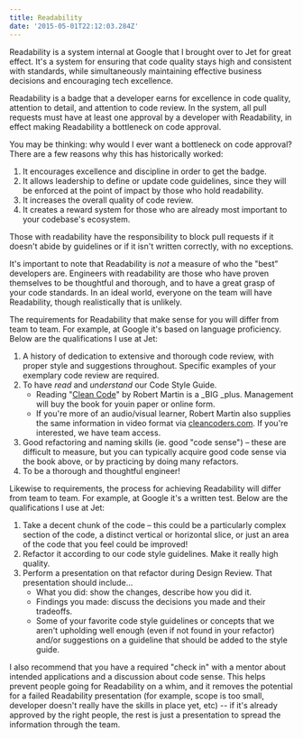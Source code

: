 ```yaml
---
title: Readability
date: '2015-05-01T22:12:03.284Z'
---
```


Readability is a system internal at Google that I brought over to Jet for great effect. It's a system for ensuring that code quality stays high and consistent with standards, while simultaneously maintaining effective business decisions and encouraging tech excellence.

Readability is a badge that a developer earns for excellence in code quality, attention to detail, and attention to code review. In the system, all pull requests must have at least one approval by a developer with Readability, in effect making Readability a bottleneck on code approval.

You may be thinking: why would I ever want a bottleneck on code approval? There are a few reasons why this has historically worked:
1. It encourages excellence and discipline in order to get the badge.
2. It allows leadership to define or update code guidelines, since they will be enforced at the point of impact by those who hold readability.
3. It increases the overall quality of code review.
4. It creates a reward system for those who are already most important to your codebase's ecosystem.

Those with readability have the responsibility to block pull requests if it doesn't abide by guidelines or if it isn't written correctly, with no exceptions.

It's important to note that Readability is _not_ a measure of who the "best" developers are. Engineers with readability are those who have proven themselves to be thoughtful and thorough, and to have a great grasp of your code standards. In an ideal world, everyone on the team will have Readability, though realistically that is unlikely.

The requirements for Readability that make sense for you will differ from team to team. For example, at Google it's based on language proficiency. Below are the qualifications I use at Jet:

1. A history of dedication to extensive and thorough code review, with proper style and suggestions throughout. Specific examples of your exemplary code review are required.
2. To have _read_ and _understand_ our Code Style Guide.
    - Reading "[Clean Code](https://www.amazon.com/Clean-Code-Handbook-Software-Craftsmanship-ebook/dp/B001GSTOAM)" by Robert Martin is a _BIG _plus. Management will buy the book for youin paper or online form.
    - If you're more of an audio/visual learner, Robert Martin also supplies the same information in video format via [cleancoders.com](https://cleancoders.com/videos/clean-code). If you're interested, we have team access.
3. Good refactoring and naming skills (ie. good "code sense") – these are difficult to measure, but you can typically acquire good code sense via the book above, or by practicing by doing many refactors.
4. To be a thorough and thoughtful engineer!


Likewise to requirements, the process for achieving Readability will differ from team to team. For example, at Google it's a written test. Below are the qualifications I use at Jet:
1. Take a decent chunk of the code – this could be a particularly complex section of the code, a distinct vertical or horizontal slice, or just an area of the code that you feel could be improved!
2. Refactor it according to our code style guidelines. Make it really high quality.
3. Perform a presentation on that refactor during Design Review. That presentation should include...
    - What you did: show the changes, describe how you did it.
    - Findings you made: discuss the decisions you made and their tradeoffs.
    - Some of your favorite code style guidelines or concepts that we aren't upholding well enough (even if not found in your refactor) and/or suggestions on a guideline that should be added to the style guide.


I also recommend that you have a required "check in" with a mentor about intended applications and a discussion about code sense. This helps prevent people going for Readability on a whim, and it removes the potential for a failed Readability presentation (for example, scope is too small, developer doesn't really have the skills in place yet, etc) -- if it's already approved by the right people, the rest is just a presentation to spread the information through the team.